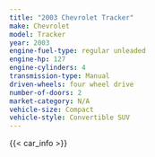 ```yaml
---
title: "2003 Chevrolet Tracker"
make: Chevrolet
model: Tracker
year: 2003
engine-fuel-type: regular unleaded
engine-hp: 127
engine-cylinders: 4
transmission-type: Manual
driven-wheels: four wheel drive
number-of-doors: 2
market-category: N/A
vehicle-size: Compact
vehicle-style: Convertible SUV
---
```


{{< car_info >}}
